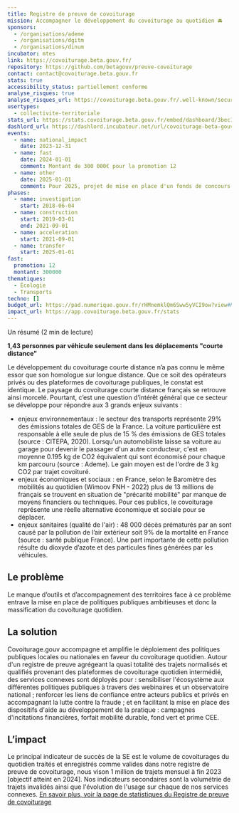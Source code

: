 ```yaml
---
title: Registre de preuve de covoiturage
mission: Accompagner le développement du covoiturage au quotidien 🚘
sponsors:
  - /organisations/ademe
  - /organisations/dgitm
  - /organisations/dinum
incubator: mtes
link: https://covoiturage.beta.gouv.fr/
repository: https://github.com/betagouv/preuve-covoiturage
contact: contact@covoiturage.beta.gouv.fr
stats: true
accessibility_status: partiellement conforme
analyse_risques: true
analyse_risques_url: https://covoiturage.beta.gouv.fr/.well-known/security-policy.txt
usertypes:
  - collectivite-territoriale
stats_url: https://stats.covoiturage.beta.gouv.fr/embed/dashboard/3bec1692-1456-41c2-95a9-6606af329df9
dashlord_url: https://dashlord.incubateur.net/url/covoiturage-beta-gouv-fr/
events:
  - name: national_impact
    date: 2023-12-31
  - name: fast
    date: 2024-01-01
    comment: Montant de 300 000€ pour la promotion 12
  - name: other
    date: 2025-01-01
    comment: Pour 2025, projet de mise en place d'un fonds de concours et d'une redevance pour 2026.
phases:
  - name: investigation
    start: 2018-06-04
  - name: construction
    start: 2019-03-01
    end: 2021-09-01
  - name: acceleration
    start: 2021-09-01
  - name: transfer
    start: 2025-01-01
fast:
  promotion: 12
  montant: 300000
thematiques:
  - Écologie
  - Transports
techno: []
budget_url: https://pad.numerique.gouv.fr/rHMnemklQm6Sww5yVCI9ow?view#Registre-de-preuve-de-covoiturage
impact_url: https://app.covoiturage.beta.gouv.fr/stats
---
```

Un résumé (2 min de lecture)

**1,43 personnes par véhicule seulement dans les déplacements "courte distance"**

Le développement du covoiturage courte distance n’a pas connu le même essor que son homologue sur longue distance. Que ce soit des opérateurs privés ou des plateformes de covoiturage publiques, le constat est identique. Le paysage du covoiturage courte distance français se retrouve ainsi morcelé.
Pourtant, c’est une question d’intérêt général que ce secteur se développe pour répondre aux 3 grands enjeux suivants :

- enjeux environnementaux : le secteur des transports représente 29% des émissions totales de GES de la France. La voiture particulière est responsable à elle seule de plus de 15 % des émissions de GES totales (source : CITEPA, 2020). Lorsqu'un automobiliste laisse sa voiture au garage pour devenir le passager d'un autre conducteur, c'est en moyenne 0.195 kg de CO2 équivalent qui sont économisé pour chaque km parcouru (source : Ademe). Le gain moyen est de l'ordre de 3 kg CO2 par trajet covoituré.
- enjeux économiques et sociaux : en France, selon le Baromètre des mobilités au quotidien (Wimoov FNH - 2022) plus de 13 millions de français se trouvent en situation de "précarité mobilité" par manque de moyens financiers ou techniques. Pour ces publics, le covoiturage représente une réelle alternative économique et sociale pour se déplacer.
- enjeux sanitaires (qualité de l'air) : 48 000 décès prématurés par an sont causé par la pollution de l’air extérieur soit 9% de la mortalité en France (source : santé publique France). Une part importante de cette pollution résulte du dioxyde d’azote et des particules fines générées par les véhicules.

## Le problème

Le manque d’outils et d’accompagnement des territoires face à ce problème entrave la mise en place de politiques publiques ambitieuses et donc la massification du covoiturage quotidien.

## La solution

Covoiturage.gouv accompagne et amplifie le déploiement des politiques publiques locales ou nationales en faveur du covoiturage quotidien.
Autour d'un registre de preuve agrégeant la quasi totalité des trajets normalisés et qualifiés provenant des plateformes de covoiturage quotidien intermédié, des services connexes sont déployés pour : sensibiliser l'écosystème aux différentes politiques publiques à travers des webinaires et un observatoire national ; renforcer les liens de confiance entre acteurs publics et privés en accompagnant la lutte contre la fraude ; et en facilitant la mise en place des dispositifs d'aide au développement de la pratique : campagnes d'incitations financières, forfait mobilité durable, fond vert et prime CEE.

## L’impact

Le principal indicateur de succès de la SE est le volume de covoiturages du quotidien traités et enregistrés comme valides dans notre registre de preuve de covoiturage, nous vison 1 million de trajets mensuel à fin 2023 [objectif atteint en 2024]. Nos indicateurs secondaires sont la volumétrie de trajets invalidés ainsi que l'évolution de l'usage sur chaque de nos services connexes. [En savoir plus, voir la page de statistiques du Registre de preuve de covoiturage](https://app.covoiturage.beta.gouv.fr/stats)
